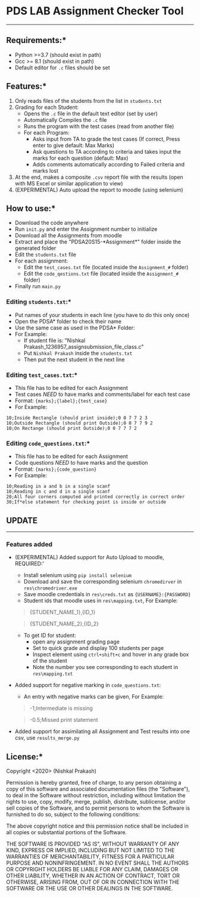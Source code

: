# PDS LAB Assignment Checker Tool

***

## Requirements:*

* Python >=3.7 (should exist in path)
* Gcc >= 8.1 (should exist in path)
* Default editor for `.c` files should be set

## Features:*

1. Only reads files of the students from the list in `students.txt`
2. Grading for each Student:
    * Opens the `.c` file in the default text editor (set by user)
    * Automatically Compiles the `.c` file
    * Runs the program with the test cases (read from another file)
    * For each Program:
        * Asks input from TA to grade the test cases (If correct, Press enter to give default: Max Marks)
        * Ask questions to TA according to criteria and takes input the marks for each question (default: Max)
        * Adds comments automatically according to Failed criteria and marks lost
3. At the end, makes a composite `.csv` report file with the results (open with MS Excel or similar application to view)
4. (EXPERIMENTAL) Auto upload the report to moodle (using selenium)

## How to use:*

* Download the code anywhere
* Run `init.py` and enter the Assignment number to initialize
* Download all the Assignments from moodle
* Extract and place the "PDSA20S15-\*Assignment\*" folder inside the generated folder
* Edit the `students.txt` file
* For each assignment:
    * Edit the `test_cases.txt` file (located inside the `Assignment_#` folder)
    * Edit the `code_qestions.txt` file (located inside the `Assignment_#` folder)
* Finally run `main.py`

### Editing `students.txt`:*

* Put names of your students in each line (you have to do this only once)
* Open the PDSA* folder to check their name
* Use the same case as used in the PDSA* Folder:
* For Example:
    * If student file is: "Nishkal Prakash_1236957_assignsubmission_file_class.c"
    * Put `Nishkal Prakash` inside the `students.txt`
    * Then put the next student in the next line

### Editing `test_cases.txt`:*

* This file has to be edited for each Assignment
* Test cases *NEED* to have marks and comments/label for each test case
* Format: `{marks};{label};{test_case}`
* For Example:

```csv
10;Inside Rectangle (should print inside);0 0 7 7 2 3
10;Outside Rectangle (should print Outside);0 0 7 7 9 2
10;On Rectange (should print Outside);0 0 7 7 7 2
```

### Editing `code_questions.txt`:*

* This file has to be edited for each Assignment
* Code questions *NEED* to have marks and the question
* Format: `{marks};{code_question}`
* For Example:

```csv
10;Reading in a and b in a single scanf
10;Reading in c and d in a single scanf
20;All four corners computed and printed correctly in correct order
30;If*else statement for checking point is inside or outside
```
## UPDATE
---
### Features added
* (EXPERIMENTAL) Added support for Auto Upload to moodle, REQUIRED:'
    * Install selenium using `pip install selenium`
    * Download and save the corresponding selenium `chromedirver` in `res\chromedriver.exe` 
    * Save moodle credentials in `res\creds.txt` as `{USERNAME}:{PASSWORD}`
    * Student ids that moodle uses in `res\mapping.txt`, For Example:
    > {STUDENT_NAME_1},{ID_1}

    > {STUDENT_NAME_2},{ID_2}

    * To get ID for student:
        * open any assignment grading page
        * Set to quick grade and display 100 students per page
        * Inspect element using `ctrl+shift+c` and hover in any grade box of the student
        * Note the number you see corresponding to each student in `res\mapping.txt`
* Added support for negative marking in `code_questions.txt`:
    * An entry with negative marks can be given, For Example:
    > -1;Intermediate is missing
    
    > -0.5;Missed print statement

* Added support for assimilating all Assignment and Test results into one csv, use `results_merge.py`


## License:*

Copyright <2020> (Nishkal Prakash)

Permission is hereby granted, free of charge, to any person obtaining a copy of this software and associated documentation files (the "Software"), to deal in the Software without restriction, including without limitation the rights to use, copy, modify, merge, publish, distribute, sublicense, and/or sell copies of the Software, and to permit persons to whom the Software is furnished to do so, subject to the following conditions:

The above copyright notice and this permission notice shall be included in all copies or substantial portions of the Software.

THE SOFTWARE IS PROVIDED "AS IS", WITHOUT WARRANTY OF ANY KIND, EXPRESS OR IMPLIED, INCLUDING BUT NOT LIMITED TO THE WARRANTIES OF MERCHANTABILITY, FITNESS FOR A PARTICULAR PURPOSE AND NONINFRINGEMENT. IN NO EVENT SHALL THE AUTHORS OR COPYRIGHT HOLDERS BE LIABLE FOR ANY CLAIM, DAMAGES OR OTHER LIABILITY, WHETHER IN AN ACTION OF CONTRACT, TORT OR OTHERWISE, ARISING FROM, OUT OF OR IN CONNECTION WITH THE SOFTWARE OR THE USE OR OTHER DEALINGS IN THE SOFTWARE.
